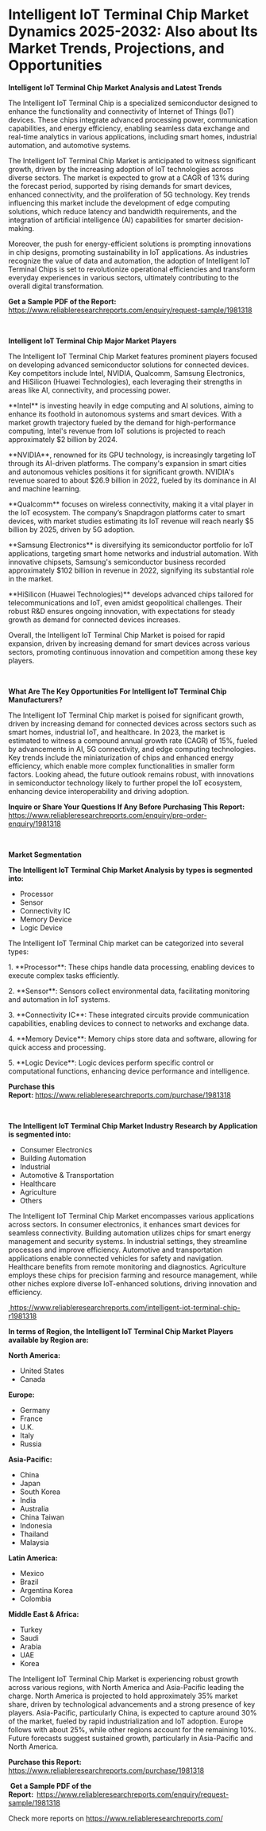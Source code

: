 <p><h1>Intelligent IoT Terminal Chip Market Dynamics 2025-2032: Also about Its Market Trends, Projections, and Opportunities</h1></p><p><strong>Intelligent IoT Terminal Chip Market Analysis and Latest Trends</strong></p>
<p><p>The Intelligent IoT Terminal Chip is a specialized semiconductor designed to enhance the functionality and connectivity of Internet of Things (IoT) devices. These chips integrate advanced processing power, communication capabilities, and energy efficiency, enabling seamless data exchange and real-time analytics in various applications, including smart homes, industrial automation, and automotive systems.</p><p>The Intelligent IoT Terminal Chip Market is anticipated to witness significant growth, driven by the increasing adoption of IoT technologies across diverse sectors. The market is expected to grow at a CAGR of 13% during the forecast period, supported by rising demands for smart devices, enhanced connectivity, and the proliferation of 5G technology. Key trends influencing this market include the development of edge computing solutions, which reduce latency and bandwidth requirements, and the integration of artificial intelligence (AI) capabilities for smarter decision-making.</p><p>Moreover, the push for energy-efficient solutions is prompting innovations in chip designs, promoting sustainability in IoT applications. As industries recognize the value of data and automation, the adoption of Intelligent IoT Terminal Chips is set to revolutionize operational efficiencies and transform everyday experiences in various sectors, ultimately contributing to the overall digital transformation.</p></p>
<p><strong>Get a Sample PDF of the Report:&nbsp;</strong> <a href="https://www.reliableresearchreports.com/enquiry/request-sample/1981318?utm_campaign=3362&utm_medium=2&utm_source=Github&utm_content=ia&utm_term=07042025&utm_id=intelligent-iot-terminal-chip">https://www.reliableresearchreports.com/enquiry/request-sample/1981318</a></p>
<p>&nbsp;</p>
<p><strong>Intelligent IoT Terminal Chip Major Market Players</strong></p>
<p><p>The Intelligent IoT Terminal Chip Market features prominent players focused on developing advanced semiconductor solutions for connected devices. Key competitors include Intel, NVIDIA, Qualcomm, Samsung Electronics, and HiSilicon (Huawei Technologies), each leveraging their strengths in areas like AI, connectivity, and processing power.</p><p>**Intel** is investing heavily in edge computing and AI solutions, aiming to enhance its foothold in autonomous systems and smart devices. With a market growth trajectory fueled by the demand for high-performance computing, Intel's revenue from IoT solutions is projected to reach approximately $2 billion by 2024.</p><p>**NVIDIA**, renowned for its GPU technology, is increasingly targeting IoT through its AI-driven platforms. The company's expansion in smart cities and autonomous vehicles positions it for significant growth. NVIDIA's revenue soared to about $26.9 billion in 2022, fueled by its dominance in AI and machine learning.</p><p>**Qualcomm** focuses on wireless connectivity, making it a vital player in the IoT ecosystem. The company’s Snapdragon platforms cater to smart devices, with market studies estimating its IoT revenue will reach nearly $5 billion by 2025, driven by 5G adoption.</p><p>**Samsung Electronics** is diversifying its semiconductor portfolio for IoT applications, targeting smart home networks and industrial automation. With innovative chipsets, Samsung's semiconductor business recorded approximately $102 billion in revenue in 2022, signifying its substantial role in the market.</p><p>**HiSilicon (Huawei Technologies)** develops advanced chips tailored for telecommunications and IoT, even amidst geopolitical challenges. Their robust R&D ensures ongoing innovation, with expectations for steady growth as demand for connected devices increases.</p><p>Overall, the Intelligent IoT Terminal Chip Market is poised for rapid expansion, driven by increasing demand for smart devices across various sectors, promoting continuous innovation and competition among these key players.</p></p>
<p>&nbsp;</p>
<p><strong>What Are The Key Opportunities For Intelligent IoT Terminal Chip Manufacturers?</strong></p>
<p><p>The Intelligent IoT Terminal Chip market is poised for significant growth, driven by increasing demand for connected devices across sectors such as smart homes, industrial IoT, and healthcare. In 2023, the market is estimated to witness a compound annual growth rate (CAGR) of 15%, fueled by advancements in AI, 5G connectivity, and edge computing technologies. Key trends include the miniaturization of chips and enhanced energy efficiency, which enable more complex functionalities in smaller form factors. Looking ahead, the future outlook remains robust, with innovations in semiconductor technology likely to further propel the IoT ecosystem, enhancing device interoperability and driving adoption.</p></p>
<p><strong>Inquire or Share Your Questions If Any Before Purchasing This Report:</strong> <a href="https://www.reliableresearchreports.com/enquiry/pre-order-enquiry/1981318?utm_campaign=3362&utm_medium=2&utm_source=Github&utm_content=ia&utm_term=07042025&utm_id=intelligent-iot-terminal-chip">https://www.reliableresearchreports.com/enquiry/pre-order-enquiry/1981318</a></p>
<p>&nbsp;</p>
<p><strong>Market Segmentation</strong></p>
<p><strong>The Intelligent IoT Terminal Chip Market Analysis by types is segmented into:</strong></p>
<p><ul><li>Processor</li><li>Sensor</li><li>Connectivity IC</li><li>Memory Device</li><li>Logic Device</li></ul></p>
<p><p>The Intelligent IoT Terminal Chip market can be categorized into several types: </p><p>1. **Processor**: These chips handle data processing, enabling devices to execute complex tasks efficiently.</p><p>2. **Sensor**: Sensors collect environmental data, facilitating monitoring and automation in IoT systems.</p><p>3. **Connectivity IC**: These integrated circuits provide communication capabilities, enabling devices to connect to networks and exchange data.</p><p>4. **Memory Device**: Memory chips store data and software, allowing for quick access and processing.</p><p>5. **Logic Device**: Logic devices perform specific control or computational functions, enhancing device performance and intelligence.</p></p>
<p><strong>Purchase this Report:&nbsp;</strong><a href="https://www.reliableresearchreports.com/purchase/1981318?utm_campaign=3362&utm_medium=2&utm_source=Github&utm_content=ia&utm_term=07042025&utm_id=intelligent-iot-terminal-chip">https://www.reliableresearchreports.com/purchase/1981318</a></p>
<p>&nbsp;</p>
<p><strong>The Intelligent IoT Terminal Chip Market Industry Research by Application is segmented into:</strong></p>
<p><ul><li>Consumer Electronics</li><li>Building Automation</li><li>Industrial</li><li>Automotive & Transportation</li><li>Healthcare</li><li>Agriculture</li><li>Others</li></ul></p>
<p><p>The Intelligent IoT Terminal Chip Market encompasses various applications across sectors. In consumer electronics, it enhances smart devices for seamless connectivity. Building automation utilizes chips for smart energy management and security systems. In industrial settings, they streamline processes and improve efficiency. Automotive and transportation applications enable connected vehicles for safety and navigation. Healthcare benefits from remote monitoring and diagnostics. Agriculture employs these chips for precision farming and resource management, while other niches explore diverse IoT-enhanced solutions, driving innovation and efficiency.</p></p>
<p><a href="https://www.reliableresearchreports.com/intelligent-iot-terminal-chip-r1981318?utm_campaign=3362&utm_medium=2&utm_source=Github&utm_content=ia&utm_term=07042025&utm_id=intelligent-iot-terminal-chip">&nbsp;https://www.reliableresearchreports.com/intelligent-iot-terminal-chip-r1981318</a></p>
<p><strong>In terms of Region, the Intelligent IoT Terminal Chip Market Players available by Region are:</strong></p>
<p>
    <p> <strong> North America: </strong>
        <ul>
            <li>United States</li>
            <li>Canada</li>
        </ul>
        </p> 
    <p> <strong> Europe: </strong>
        <ul>
            <li>Germany</li>
            <li>France</li>
            <li>U.K.</li>
            <li>Italy</li>
            <li>Russia</li>
        </ul>
        </p> 
    <p> <strong> Asia-Pacific: </strong>
        <ul>
            <li>China</li>
            <li>Japan</li>
            <li>South Korea</li>
            <li>India</li>
            <li>Australia</li>
            <li>China Taiwan</li>
            <li>Indonesia</li>
            <li>Thailand</li>
            <li>Malaysia</li>
        </ul>
        </p> 
    <p> <strong> Latin America: </strong>
        <ul>
            <li>Mexico</li>
            <li>Brazil</li>
            <li>Argentina Korea</li>
            <li>Colombia</li>
        </ul>
        </p> 
    <p> <strong> Middle East & Africa: </strong>
        <ul>
            <li>Turkey</li>
            <li>Saudi</li>
            <li>Arabia</li>
            <li>UAE</li>
            <li>Korea</li>
        </ul>
    </p>
    </p>
<p><p>The Intelligent IoT Terminal Chip Market is experiencing robust growth across various regions, with North America and Asia-Pacific leading the charge. North America is projected to hold approximately 35% market share, driven by technological advancements and a strong presence of key players. Asia-Pacific, particularly China, is expected to capture around 30% of the market, fueled by rapid industrialization and IoT adoption. Europe follows with about 25%, while other regions account for the remaining 10%. Future forecasts suggest sustained growth, particularly in Asia-Pacific and North America.</p></p>
<p><strong>Purchase this Report: </strong><a href="https://www.reliableresearchreports.com/purchase/1981318?utm_campaign=3362&utm_medium=2&utm_source=Github&utm_content=ia&utm_term=07042025&utm_id=intelligent-iot-terminal-chip">https://www.reliableresearchreports.com/purchase/1981318</a></p>
<p>&nbsp;<strong>Get a Sample PDF of the Report:&nbsp;&nbsp;</strong><a href="https://www.reliableresearchreports.com/enquiry/request-sample/1981318?utm_campaign=3362&utm_medium=2&utm_source=Github&utm_content=ia&utm_term=07042025&utm_id=intelligent-iot-terminal-chip">https://www.reliableresearchreports.com/enquiry/request-sample/1981318</a></p>
<p><strong></strong></p>
<p>Check more reports on <a href="https://www.reliableresearchreports.com/?utm_campaign=3362&utm_medium=2&utm_source=Github&utm_content=ia&utm_term=07042025&utm_id=intelligent-iot-terminal-chip">https://www.reliableresearchreports.com/</a></p>